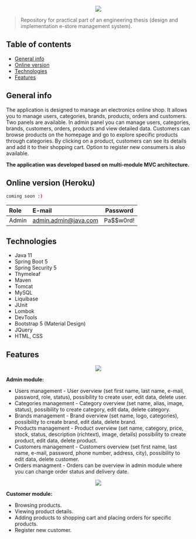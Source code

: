 
<p align="center">
  <img src="https://user-images.githubusercontent.com/45924037/183071293-ac4e8765-cac5-40f1-b80c-d017d91f7b25.png" />
</p>

> Repository for practical part of an engineering thesis (design and implementation e-store management system).

## Table of contents
* [General info](#General-info)
* [Online version](#online-version)
* [Technologies](#Technologies)
* [Features](#Features)

## General info
The application is designed to manage an electronics online shop. It allows you to manage users, categories, brands, products, orders and customers. Two panels are available. In admin panel you can manage users, categories, brands, customers, orders, products and view detailed data. Customers can browse products on the homepage and go to explore specific products through categories. By clicking on a product, customers can see its details and add it to their shopping cart. Option to register new consumers is also available. 

**The application was developed based on multi-module MVC architecture.**

## Online version (Heroku)
```sh
coming soon :)
```

|Role|E-mail|Password|
|:---|:---|:---:|
|Admin|admin.admin@java.com|Pa$$w0rd!|

## Technologies
* Java 11
* Spring Boot 5
* Spring Security 5
* Thymeleaf
* Maven
* Tomcat
* MySQL
* Liquibase
* JUnit
* Lombok
* DevTools
* Bootstrap 5 (Material Design)
* JQuery
* HTML, CSS

## Features

<p align="center">
  <img src="https://user-images.githubusercontent.com/45924037/183072964-28f812eb-4f0d-467b-8c71-98a3292d73ba.png" />
</p>
<b>Admin module:</b>

* Users management - User overview (set first name, last name, e-mail, password, role, status), possibility to create user, edit data, delete user.
* Categories management - Category overview (set name, alias, image, status), possibility to create category, edit data, delete category.
* Brands management - Brand overview (set name, logo, categories), possibility to create brand, edit data, delete brand.
* Products management - Product overview (set name, category, price, stock, status, description (richtext), image, details) possibility to create product, edit data, delete product.
* Customers management - Customers overview (set first name, last name, e-mail, password, phone number, address, city), possibility to edit data, delete customer.
* Orders managment - Orders can be overview in admin module where you can change order status and delivery date.

<p align="center">
  <img src="https://user-images.githubusercontent.com/45924037/183072996-e52925c3-87b2-4992-acff-49aeb4f2a078.png" />
</p>
<b>Customer module:</b>

* Browsing products.
* Viewing product details.
* Adding products to shopping cart and placing orders for specific products.
* Register new customer.
